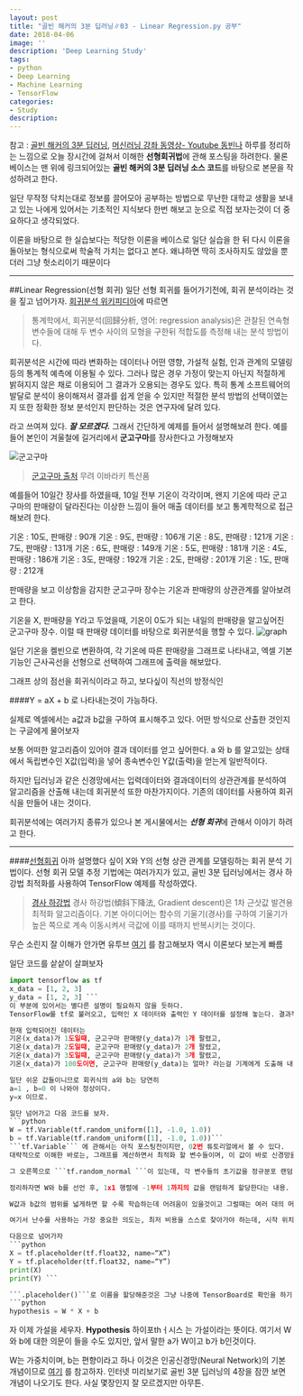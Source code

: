 ```yaml
---
layout: post
title: "골빈 해커의 3분 딥러닝∥03 - Linear Regression.py 공부"
date: 2018-04-06
image: ''
description: 'Deep Learning Study'
tags:
- python
- Deep Learning
- Machine Learning
- TensorFlow
categories:
- Study
description: 
---
```

참고 : [골빈 해커의 3분 딥러닝](https://github.com/golbin/TensorFlow-Tutorials/tree/master/03%20-%20TensorFlow%20Basic), [머신러닝 강좌 동영상- Youtube 동빈나](https://www.youtube.com/watch?v=IhNNpyWKorY)
하루를 정리하는 느낌으로 오늘 장시간에 걸쳐서 이해한 **선형회귀법**에 관해 포스팅을 하려한다. 물론 베이스는 맨 위에 링크되어있는 **골빈 해커의 3분 딥러닝 소스 코드**를 바탕으로 본문을 작성하려고 한다.

일단 무작정 닥치는대로 정보를 끌어모아 공부하는 방법으로 무난한 대학교 생활을 보내고 있는 나에게 있어서는 기초적인 지식보다 한번 해보고 눈으로 직접 보자는것이 더 중요하다고 생각되었다. 

이론을 바탕으로 한 실습보다는 적당한 이론을 베이스로 일단 실습을 한 뒤 다시 이론을 돌아보는 형식으로써 학술적 가치는 없다고 본다. 왜냐하면 딱히 조사하지도 않았을 뿐더러 그냥 헛소리이기 때문이다
- - -
##Linear Regression(선형 회귀)
일단 선형 회귀를 들어가기전에, 회귀 분석이라는 것을 짚고 넘어가자.
[회귀분석 위키피디아](https://ko.wikipedia.org/wiki/%ED%9A%8C%EA%B7%80%EB%B6%84%EC%84%9D)에 따르면
>통계학에서, 회귀분석(回歸分析, 영어: regression analysis)은 관찰된 연속형 변수들에 대해 두 변수 사이의 모형을 구한뒤 적합도를 측정해 내는 분석 방법이다.
>
회귀분석은 시간에 따라 변화하는 데이터나 어떤 영향, 가설적 실험, 인과 관계의 모델링등의 통계적 예측에 이용될 수 있다. 그러나 많은 경우 가정이 맞는지 아닌지 적절하게 밝혀지지 않은 채로 이용되어 그 결과가 오용되는 경우도 있다. 특히 통계 소프트웨어의 발달로 분석이 용이해져서 결과를 쉽게 얻을 수 있지만 적절한 분석 방법의 선택이였는지 또한 정확한 정보 분석인지 판단하는 것은 연구자에 달려 있다.

라고 쓰여져 있다.
***잘 모르겠다.*** 그래서 간단하게 예제를 들어서 설명해보려 한다.
예를들어 본인이 겨울철에 길거리에서 **군고구마**를 장사한다고 가정해보자

![군고구마](https://user-images.githubusercontent.com/37685852/38466098-eaf7b336-3b5e-11e8-9d2e-d44218906ceb.png)
>[군고구마 출처](https://xperience.link/ko/article/%EC%9D%B4%EB%B0%94%EB%9D%BC%ED%82%A4%EC%9D%98-%ED%8A%B9%EC%82%B0%ED%92%88-%EB%A7%9B%EC%9E%88%EC%96%B4%EC%84%9C-%EB%A9%88%EC%B6%9C%EC%88%98-%EC%97%86%EB%8A%94-%EA%B5%B0%EA%B3%A0%EA%B5%AC%EB%A7%88-%ED%8F%AC%ED%85%8C%ED%86%A0%EC%B9%B4%EC%9D%B4%EC%B8%A0%EC%B9%B4) 무려 이바라키 특산품

예를들어 10일간 장사를 하였을때, 10일 전부 기온이 각각이며, 왠지 기온에 따라 군고구마의 판매량이 달라진다는 이상한 느낌이 들어 매출 데이터를 보고 통계학적으로 접근해보려 한다.
> 
기온 : 10도, 판매량 : 90개 
기온 : 9도, 판매량 : 106개
기온 : 8도, 판매량 : 121개 
기온 : 7도, 판매량 : 131개 
기온 : 6도, 판매량 : 149개 
기온 : 5도, 판매량 : 181개 
기온 : 4도, 판매량 : 186개 
기온 : 3도, 판매량 : 192개 
기온 : 2도, 판매량 : 201개 
기온 : 1도, 판매량 : 212개 

판매량을 보고 이상함을 감지한 군고구마 장수는 기온과 판매량의 상관관계를 알아보려고 한다. 

기온을 X, 판매량을 Y라고 두었을때, 기온이 0도가 되는 내일의 판매량을 알고싶어진 군고구마 장수. 이럴 때 판매량 데이터를 바탕으로 회귀분석을 행할 수 있다.
![graph](https://user-images.githubusercontent.com/37685852/38466115-2c81b3d8-3b5f-11e8-8539-18cad172e191.png)

일단 기온을 켈빈으로 변환하여, 각 기온에 따른 판매량을 그래프로 나타내고, 엑셀 기본 기능인 근사곡선을 선형으로 선택하여 그래프에 출력을 해보았다.

그래프 상의 점선을 회귀식이라고 하고, 보다싶이 직선의 방정식인

####Y = aX + b
로 나타내는것이 가능하다.

실제로 엑셀에서는 a값과 b값을 구하여 표시해주고 있다. 어떤 방식으로 산출한 것인지는 구글에게 물어보자

보통 어떠한 알고리즘이 있어야 결과 데이터를 얻고 싶어한다. a 와 b 를 알고있는 상태에서 독립변수인 X값(입력)을 넣어 종속변수인 Y값(출력)을 얻는게 일반적이다.

하지만 딥러닝과 같은 신경망에서는 입력데이터와 결과데이터의 상관관계를 분석하여 알고리즘을 산출해 내는데 회귀분석 또한 마찬가지이다. 기존의 데이터를 사용하여 회귀식을 만들어 내는 것이다.

회귀분석에는 여러가지 종류가 있으나 본 게시물에서는 ***선형 회귀***에 관해서 이야기 하려고 한다.
  
  
  
- - -
  
  
####[선형회귀](https://ko.wikipedia.org/wiki/%EC%84%A0%ED%98%95_%ED%9A%8C%EA%B7%80)
아까 설명했다 싶이 X와 Y의 선형 상관 관계를 모델링하는 회귀 분석 기법이다.
선형 회귀 모델 추정 기법에는 여러가지가 있고, 골빈 3분 딥러닝에서는 경사 하강법 최적화를 사용하여 TensorFlow 예제를 작성하였다.
> [경사 하강법](https://ko.wikipedia.org/wiki/%EA%B2%BD%EC%82%AC_%ED%95%98%EA%B0%95%EB%B2%95)
> 경사 하강법(傾斜下降法, Gradient descent)은 1차 근삿값 발견용 최적화 알고리즘이다. 기본 아이디어는 함수의 기울기(경사)를 구하여 기울기가 높은 쪽으로 계속 이동시켜서 극값에 이를 때까지 반복시키는 것이다.

무슨 소린지 잘 이해가 안가면 유투브 [여기](https://www.youtube.com/watch?v=YK9PNTJ_aFA&feature=youtu.be&t=2m11s) 를 참고해보자
역시 이론보다 보는게 빠름

일단 코드를 샅샅이 살펴보자
```python
import tensorflow as tf
x_data = [1, 2, 3]
y_data = [1, 2, 3] ```
이 부분에 있어서는 별다른 설명이 필요하지 않을 듯하다.
TensorFlow를 tf로 불러오고, 입력인 X 데이터와 출력인 Y 데이터를 설정해 놓는다. 결과적으로 말한다면 이 소스코드는 X와  Y와의 상관관계에서 임의의 X값에 대해서는 어떤 결과 Y값이 나오는가 에 대해 학습하는 프로그래밍이다

현재 입력되어진 데이터는 
기온(x_data)가 1도일때, 군고구마 판매량(y_data)가 1개 팔렸고,  
기온(x_data)가 2도일때, 군고구마 판매량(y_data)가 2개 팔렸고, 
기온(x_data)가 3도일때, 군고구마 판매량(y_data)가 3개 팔렸고,
기온(x_data)가 100도이면, 군고구마 판매량(y_data)는 얼마? 라는걸 기계에게 도출해 내라는 프로그래밍이다.

일단 쉬운 값들이니므로 회귀식의 a와 b는 당연히 
a=1 , b=0 이 나와야 정상이다.
y=x 이므로.

일단 넘어가고 다음 코드를 보자.
```python
W = tf.Variable(tf.random_uniform([1], -1.0, 1.0)) 
b = tf.Variable(tf.random_uniform([1], -1.0, 1.0))```
```tf.Variable``` 에 관해서는 아직 포스팅전이지만, 02번 튜토리얼에서 볼 수 있다.
대략적으로 이해한 바로는, 그래프를 계산하면서 최적화 할 변수들이며, 이 값이 바로 신경망을 좌우하는 값이라고 한다.

그 오른쪽으로 ```tf.random_normal ```이 있는데, 각 변수들의 초기값을 정규분포 랜덤 값으로 초기화 하는 함수이다.

정리하자면 W와 b를 선언 후, 1x1 행렬에 -1부터 1까지의 값을 랜덤하게 할당한다는 내용.

W값과 b값의 범위를 넓게하면 할 수록 학습하는데 어려움이 있을것이고 그럴때는 여러 대의 머신을 이용하여 병렬 계산을 해야하겠지? 그래서 일단 -1에서 1사이의 랜덤한 수를 할당해 주었다.  틀렸다. 난수 할당은 초기에만 실행되므로 문제없다. 나는 매번 값을 제시할때마다 난수값을 할당하는줄. 하긴 그러면 머신러닝이 아니라 그냥 난수 대입이구나.

여기서 난수를 사용하는 가장 중요한 의도는, 최저 비용을 스스로 찾아가야 하는데, 시작 위치가 매번 프로그램을 실행할 때마다 달라짐에도 불구하고 항상 최저비용을 찾아간다는 것을 보여주기 위함이다. 실제로 -1에서 1사이의 범위의 값이 아니라 상수를 할당해도 머신 러닝은 놀랍게도 저비용의 절편을 찾아간다. 참고

다음으로 넘어가자
```python
X = tf.placeholder(tf.float32, name=“X”)
Y = tf.placeholder(tf.float32, name=“Y”)
print(X)
print(Y) ```

```.placeholder()```로 이름을 할당해준것은 그냥 나중에 TensorBoard로 확인을 하기 위함이라고 써져있다. 별 중요하지 않으니 넘어가자.
```python
hypothesis = W * X + b 
```
자 이제 가설을 세우자. **Hypothesis** 하이포thㅓ시스 는 가설이라는 뜻이다.
여기서 W와 b에 대한 의문이 들을 수도 있지만, 앞서 말한 a가 W이고 b가 b인것이다. 

W는 가중치이며, b는 편향이라고 하나 이것은 인공신경망(Neural Network)의 기본 개념이므로 [여기](https://laonple.blog.me/220489989951) 를 참고하자. 인터넷 미리보기로 골빈 3분 딥러닝의 4장을 잠깐 보면 개념이 나오기도 한다. 사실 몇장인지 잘 모르겠지만 아무튼.

